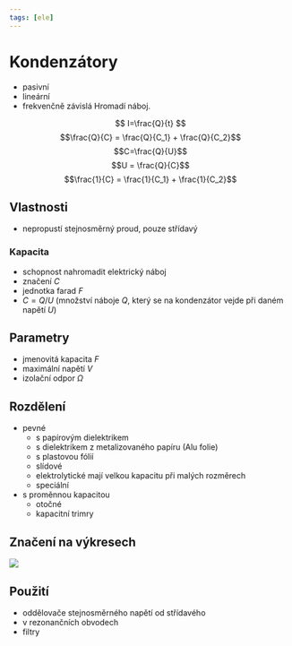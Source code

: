 ```yaml
---
tags: [ele]
---
```

# Kondenzátory
- pasivní
- lineární
- frekvenčně závislá
Hromadí náboj.

$$
I=\frac{Q}{t}
$$
$$\frac{Q}{C} = \frac{Q}{C_1} + \frac{Q}{C_2}$$
$$C=\frac{Q}{U}$$ $$U = \frac{Q}{C}$$
$$\frac{1}{C} = \frac{1}{C_1} + \frac{1}{C_2}$$
## Vlastnosti
- nepropustí stejnosměrný proud, pouze střídavý
### Kapacita
- schopnost nahromadit elektrický náboj
- značení $C$
- jednotka farad $F$
- $C=Q/U$ (množství náboje $Q$, který se na kondenzátor vejde při daném napětí $U$)
## Parametry
- jmenovitá kapacita $F$
- maximální napětí $V$
- izolační odpor $\Omega$
## Rozdělení
- pevné
	- s papírovým dielektrikem
	- s dielektrikem z metalizovaného papíru (Alu folie)
	- s plastovou fólií
	- slídové
	- elektrolytické mají velkou kapacitu při malých rozměrech
	- speciální
- s proměnnou kapacitou
	- otočné
	- kapacitní trimry
## Značení na výkresech
![](Pasted%20image%2020211122132747.png)
## Použití
- oddělovače stejnosměrného napětí od střídavého
- v rezonančních obvodech
- filtry